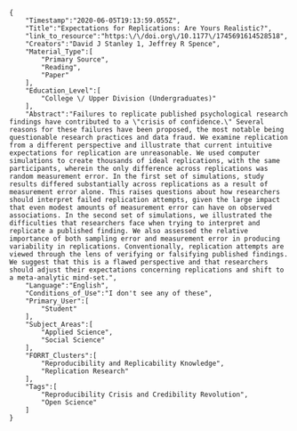 
    {
        "Timestamp":"2020-06-05T19:13:59.055Z",
        "Title":"Expectations for Replications: Are Yours Realistic?",
        "link_to_resource":"https:\/\/doi.org\/10.1177\/1745691614528518",
        "Creators":"David J Stanley 1, Jeffrey R Spence",
        "Material_Type":[
            "Primary Source",
            "Reading",
            "Paper"
        ],
        "Education_Level":[
            "College \/ Upper Division (Undergraduates)"
        ],
        "Abstract":"Failures to replicate published psychological research findings have contributed to a \"crisis of confidence.\" Several reasons for these failures have been proposed, the most notable being questionable research practices and data fraud. We examine replication from a different perspective and illustrate that current intuitive expectations for replication are unreasonable. We used computer simulations to create thousands of ideal replications, with the same participants, wherein the only difference across replications was random measurement error. In the first set of simulations, study results differed substantially across replications as a result of measurement error alone. This raises questions about how researchers should interpret failed replication attempts, given the large impact that even modest amounts of measurement error can have on observed associations. In the second set of simulations, we illustrated the difficulties that researchers face when trying to interpret and replicate a published finding. We also assessed the relative importance of both sampling error and measurement error in producing variability in replications. Conventionally, replication attempts are viewed through the lens of verifying or falsifying published findings. We suggest that this is a flawed perspective and that researchers should adjust their expectations concerning replications and shift to a meta-analytic mind-set.",
        "Language":"English",
        "Conditions_of_Use":"I don't see any of these",
        "Primary_User":[
            "Student"
        ],
        "Subject_Areas":[
            "Applied Science",
            "Social Science"
        ],
        "FORRT_Clusters":[
            "Reproducibility and Replicability Knowledge",
            "Replication Research"
        ],
        "Tags":[
            "Reproducibility Crisis and Credibility Revolution",
            "Open Science"
        ]
    }
